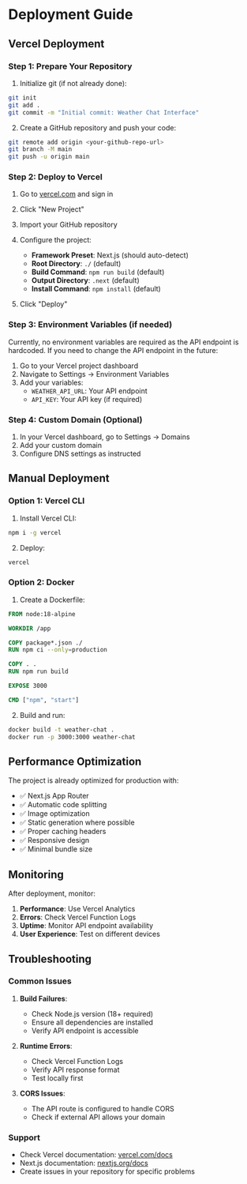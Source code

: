 # Deployment Guide

## Vercel Deployment

### Step 1: Prepare Your Repository

1. Initialize git (if not already done):
```bash
git init
git add .
git commit -m "Initial commit: Weather Chat Interface"
```

2. Create a GitHub repository and push your code:
```bash
git remote add origin <your-github-repo-url>
git branch -M main
git push -u origin main
```

### Step 2: Deploy to Vercel

1. Go to [vercel.com](https://vercel.com) and sign in
2. Click "New Project"
3. Import your GitHub repository
4. Configure the project:
   - **Framework Preset**: Next.js (should auto-detect)
   - **Root Directory**: `./` (default)
   - **Build Command**: `npm run build` (default)
   - **Output Directory**: `.next` (default)
   - **Install Command**: `npm install` (default)

5. Click "Deploy"

### Step 3: Environment Variables (if needed)

Currently, no environment variables are required as the API endpoint is hardcoded. If you need to change the API endpoint in the future:

1. Go to your Vercel project dashboard
2. Navigate to Settings → Environment Variables
3. Add your variables:
   - `WEATHER_API_URL`: Your API endpoint
   - `API_KEY`: Your API key (if required)

### Step 4: Custom Domain (Optional)

1. In your Vercel dashboard, go to Settings → Domains
2. Add your custom domain
3. Configure DNS settings as instructed

## Manual Deployment

### Option 1: Vercel CLI

1. Install Vercel CLI:
```bash
npm i -g vercel
```

2. Deploy:
```bash
vercel
```

### Option 2: Docker

1. Create a Dockerfile:
```dockerfile
FROM node:18-alpine

WORKDIR /app

COPY package*.json ./
RUN npm ci --only=production

COPY . .
RUN npm run build

EXPOSE 3000

CMD ["npm", "start"]
```

2. Build and run:
```bash
docker build -t weather-chat .
docker run -p 3000:3000 weather-chat
```

## Performance Optimization

The project is already optimized for production with:

- ✅ Next.js App Router
- ✅ Automatic code splitting
- ✅ Image optimization
- ✅ Static generation where possible
- ✅ Proper caching headers
- ✅ Responsive design
- ✅ Minimal bundle size

## Monitoring

After deployment, monitor:

1. **Performance**: Use Vercel Analytics
2. **Errors**: Check Vercel Function Logs
3. **Uptime**: Monitor API endpoint availability
4. **User Experience**: Test on different devices

## Troubleshooting

### Common Issues

1. **Build Failures**:
   - Check Node.js version (18+ required)
   - Ensure all dependencies are installed
   - Verify API endpoint is accessible

2. **Runtime Errors**:
   - Check Vercel Function Logs
   - Verify API response format
   - Test locally first

3. **CORS Issues**:
   - The API route is configured to handle CORS
   - Check if external API allows your domain

### Support

- Check Vercel documentation: [vercel.com/docs](https://vercel.com/docs)
- Next.js documentation: [nextjs.org/docs](https://nextjs.org/docs)
- Create issues in your repository for specific problems 
